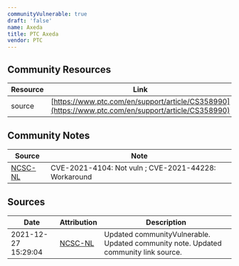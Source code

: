 ```yaml
---
communityVulnerable: true
draft: 'false'
name: Axeda
title: PTC Axeda
vendor: PTC
---
```



## Community Resources
| Resource | Link |
| --- | --- |
| source | [https://www.ptc.com/en/support/article/CS358990](https://www.ptc.com/en/support/article/CS358990) |

## Community Notes
| Source | Note |
| --- | --- |
| [NCSC-NL](https://github.com/NCSC-NL/log4shell/blob/main/software/README.md) | CVE-2021-4104: Not vuln ; CVE-2021-44228: Workaround </ul> |

## Sources
| Date | Attribution | Description |
| --- | --- | --- |
| 2021-12-27 15:29:04 | [NCSC-NL](https://github.com/NCSC-NL/log4shell/blob/main/software/README.md) | Updated communityVulnerable. Updated community note. Updated community link source.  |
